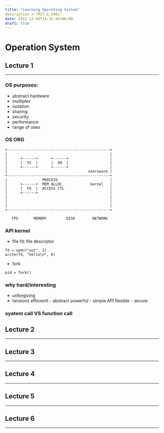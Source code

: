 ```yaml
---
title: "Learning Operating System"
description = "MIT 6.S081"
date: 2022-12-04T14:32:44+08:00
draft: true
---
```


# Operation System

## Lecture 1
---

### OS purposes:
- abstract hardware
- multiplex
- isolation
- sharing
- security
- performance
- range of uses

### OS ORG
```
+-----------------------------------------------+
|                                               |
|      +------+      +------+                   |
|      |  VI  |      |  SH  |                   |
|      +------+      +------+                   |
|                                     userspace |
+-----------------------------------------------+
|                PROCESS                        |
|      +------+  MEM ALLOC             kernel   |
|      |  FS  |  ACCESS CTL                     |
|      +------+                                 |
|                                               |
|                                               |
|                                               |
+-----------------------------------------------+

   CPU       MEMORY         DISK        NETWORK
```

### API kernel
- file
fd: file descriptor
```
fd = open("out", 1)
write(fd, "hello\n", 6)
```

- fork
```
pid = fork()
```

### why hard/interesting
- unforgiving
- tensions
    efficientt - abstract
    powerful - simple API
    flexible - secure

### syatem call VS function call
 



## Lecture 2
---

## Lecture 3
---

## Lecture 4
---

## Lecture 5
---

## Lecture 6
---

